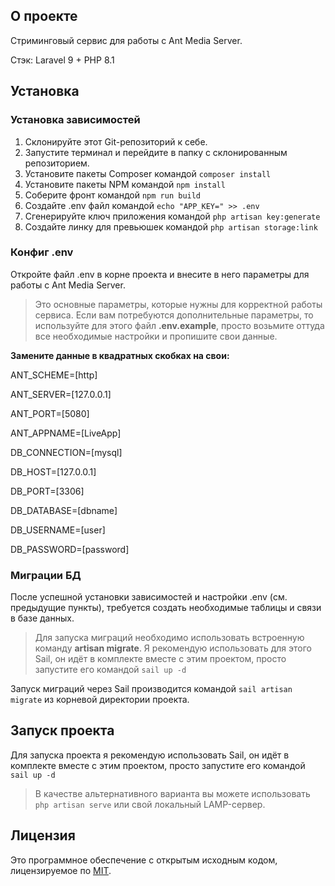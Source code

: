 ## О проекте

Стриминговый сервис для работы с Ant Media Server. 

Стэк: Laravel 9 + PHP 8.1

## Установка

### Установка зависимостей

1. Склонируйте этот Git-репозиторий к себе.
2. Запустите терминал и перейдите в папку с склонированным репозиторием.
3. Установите пакеты Composer командой `composer install`
4. Установите пакеты NPM командой `npm install`
5. Соберите фронт командой `npm run build`
6. Создайте .env файл командой `echo "APP_KEY=" >> .env`
7. Сгенерируйте ключ приложения командой `php artisan key:generate`
8. Создайте линку для превьюшек командой `php artisan storage:link`

### Конфиг .env

Откройте файл .env в корне проекта и внесите в него параметры для работы с Ant Media Server.

> Это основные параметры, которые нужны для корректной работы сервиса. Если вам потребуются дополнительные параметры, то используйте для этого файл **.env.example**, просто возьмите оттуда все необходимые настройки и пропишите свои данные.

**Замените данные в квадратных скобках на свои:**

ANT_SCHEME=[http]

ANT_SERVER=[127.0.0.1]

ANT_PORT=[5080]

ANT_APPNAME=[LiveApp]

DB_CONNECTION=[mysql]

DB_HOST=[127.0.0.1]

DB_PORT=[3306]

DB_DATABASE=[dbname]

DB_USERNAME=[user]

DB_PASSWORD=[password]

### Миграции БД

После успешной установки зависимостей и настройки .env (см. предыдущие пункты), требуется создать необходимые таблицы и связи в базе данных.

> Для запуска миграций необходимо использовать встроенную команду **artisan migrate**. Я рекомендую использовать для этого Sail, он идёт в комплекте вместе с этим проектом, просто запустите его командой `sail up -d`

Запуск миграций через Sail производится командой `sail artisan migrate` из корневой директории проекта.

## Запуск проекта

Для запуска проекта я рекомендую использовать Sail, он идёт в комплекте вместе с этим проектом, просто запустите его командой `sail up -d`

> В качестве альтернативного варианта вы можете использовать `php artisan serve` или свой локальный LAMP-сервер.

## Лицензия

Это программное обеспечение с открытым исходным кодом, лицензируемое по [MIT](https://opensource.org/licenses/MIT).
